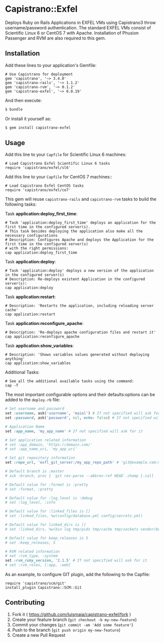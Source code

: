 # Capistrano::Exfel

Deploys Ruby on Rails Applications in EXFEL VMs using Capistrano3 throw username/password authentication.
The standard EXFEL VMs consist of Scientific Linux 6 or CentOS 7 with Apache.
Installation of Phusion Passenger and RVM are also required to this gem.

## Installation

Add these lines to your application's Gemfile:

    # Use Capistrano for deployment
    gem 'capistrano', '~> 3.4.0'
    gem 'capistrano-rails', '~> 1.1.2'
    gem 'capistrano-rvm', '~> 0.1.2'
    gem 'capistrano-exfel', '~> 0.0.19'


And then execute:

```bash
$ bundle
```
Or install it yourself as:

```bash
$ gem install capistrano-exfel
```

## Usage

Add this line to your `Capfile` for Scientific Linux 6 machines:

    # Load Capistrano Exfel Scientific Linux 6 tasks
    require 'capistrano/exfel/sl6'

Add this line to your `Capfile` for CentOS 7 machines::

    # Load Capistrano Exfel CentOS tasks
    require 'capistrano/exfel/co7'


This gem will reuse `capistrano-rails` and `capistrano-rvm` tasks to build the following tasks:

Task **application:deploy_first_time**:

    # Task 'application:deploy_first_time' deploys an application for the first time in the configured server(s).
    # This task besides deploying the application also make all the necessary configurations
    # Description: Configures Apache and deploys the Application for the first time in the configured server(s)
    # with the right permissions:
    cap application:deploy_first_time

Task **application:deploy**:

    # Task 'application:deploy' deploys a new version of the application in the configured server(s)
    # Description: Re-deploys existent Application in the configured server(s):
    cap application:deploy

Task **application:restart**:

    # Description: 'Restarts the application, including reloading server cache'
    cap application:restart

Task **application:reconfigure_apache**:

    # Description: 'Re-deploys apache configuration files and restart it'
    cap application:reconfigure_apache

Task **application:show_variables**:

    # Description: 'Shows variables values generated without deploying anything'
    cap application:show_variables

Additional Tasks:

    # See all the additional available tasks using the command:
    cap -T

The most important configurable options and their defaults:options can be added to the `deploy.rb` file:

```ruby
# Set username and password
set :username, ask('username', 'maial') # If not specified will ask for it proposing the current user
set :password, ask('password', nil, echo: false) # If not specified will ask for it

# Application Name
set :app_name, 'my_app_name' # If not specified will ask for it

# Set application related information
# set :app_domain, 'https://domain.com/'
# set :app_name_uri, 'my_app_uri'

# Set git repository information
set :repo_url, 'exfl_git_server:/my_app_repo_path' # 'git@example.com:me/my_repo.git'

# Default branch is :master
# ask :branch, proc { `git rev-parse --abbrev-ref HEAD`.chomp }.call

# Default value for :format is :pretty
# set :format, :pretty

# Default value for :log_level is :debug
# set :log_level, :info

# Default value for :linked_files is []
# set :linked_files, %w(config/database.yml config/secrets.yml)

# Default value for linked_dirs is []
# set :linked_dirs, %w(bin log tmp/pids tmp/cache tmp/sockets vendor/bundle public/system)

# Default value for keep_releases is 5
# set :keep_releases, 5

# RVM related information
# set :rvm_type, :system
set :rvm_ruby_version, '2.1.5' # If not specified will ask for it
# set :rvm_roles, [:app, :web]
```

As an example, to configure GIT plugin, add the following to the Capfile:

    require 'capistrano/scm/git'
    install_plugin Capistrano::SCM::Git

## Contributing

1. Fork it ( https://github.com/luismaia/capistrano-exfel/fork )
2. Create your feature branch (`git checkout -b my-new-feature`)
3. Commit your changes (`git commit -am 'Add some feature'`)
4. Push to the branch (`git push origin my-new-feature`)
5. Create a new Pull Request
